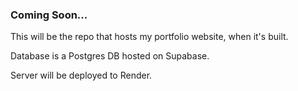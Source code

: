 ### Coming Soon...
This will be the repo that hosts my portfolio website, when it's built.

Database is a Postgres DB hosted on Supabase.

Server will be deployed to Render.